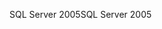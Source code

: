 <span data-ttu-id="19f30-101">SQL Server 2005</span><span class="sxs-lookup"><span data-stu-id="19f30-101">SQL Server 2005</span></span>